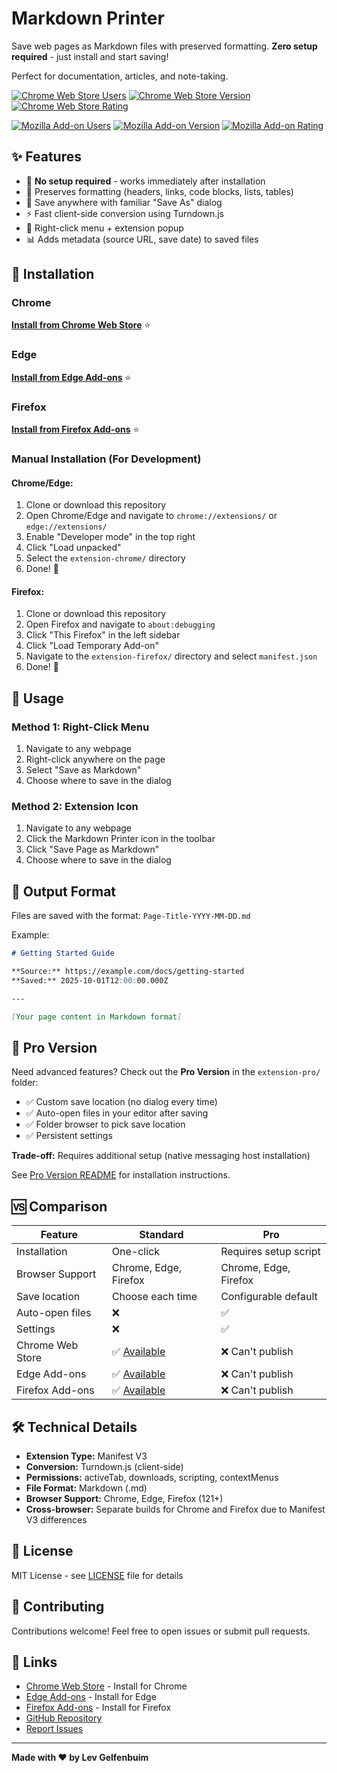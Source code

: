 # Markdown Printer

Save web pages as Markdown files with preserved formatting. **Zero setup required** - just install and start saving!

Perfect for documentation, articles, and note-taking.

[![Chrome Web Store Users](https://img.shields.io/chrome-web-store/users/pfplfifdaaaalkefgnknfgoiabegcbmf?logo=googlechrome&logoColor=white&label=Chrome%20Users&style=for-the-badge)](https://chromewebstore.google.com/detail/markdown-printer/pfplfifdaaaalkefgnknfgoiabegcbmf)
[![Chrome Web Store Version](https://img.shields.io/chrome-web-store/v/pfplfifdaaaalkefgnknfgoiabegcbmf?logo=googlechrome&logoColor=white&label=Chrome&style=for-the-badge)](https://chromewebstore.google.com/detail/markdown-printer/pfplfifdaaaalkefgnknfgoiabegcbmf)
[![Chrome Web Store Rating](https://img.shields.io/chrome-web-store/rating/pfplfifdaaaalkefgnknfgoiabegcbmf?logo=googlechrome&logoColor=white&label=Rating&style=for-the-badge)](https://chromewebstore.google.com/detail/markdown-printer/pfplfifdaaaalkefgnknfgoiabegcbmf)

[![Mozilla Add-on Users](https://img.shields.io/amo/users/markdown-printer?logo=firefox&logoColor=white&label=Firefox%20Users&style=for-the-badge)](https://addons.mozilla.org/en-US/firefox/addon/markdown-printer/)
[![Mozilla Add-on Version](https://img.shields.io/amo/v/markdown-printer?logo=firefox&logoColor=white&label=Firefox&style=for-the-badge)](https://addons.mozilla.org/en-US/firefox/addon/markdown-printer/)
[![Mozilla Add-on Rating](https://img.shields.io/amo/rating/markdown-printer?logo=firefox&logoColor=white&label=Rating&style=for-the-badge)](https://addons.mozilla.org/en-US/firefox/addon/markdown-printer/)

## ✨ Features

- 🚀 **No setup required** - works immediately after installation
- 📝 Preserves formatting (headers, links, code blocks, lists, tables)
- 💾 Save anywhere with familiar "Save As" dialog
- ⚡ Fast client-side conversion using Turndown.js
- 🎯 Right-click menu + extension popup
- 📊 Adds metadata (source URL, save date) to saved files

## 🎯 Installation

### Chrome

**[Install from Chrome Web Store](https://chromewebstore.google.com/detail/markdown-printer/pfplfifdaaaalkefgnknfgoiabegcbmf)** ⭐

### Edge

**[Install from Edge Add-ons](https://microsoftedge.microsoft.com/addons/detail/mlmakmhfnkbabnhhcnekleemamhpnmgk)** ⭐

### Firefox

**[Install from Firefox Add-ons](https://addons.mozilla.org/en-US/firefox/addon/markdown-printer/)** ⭐

### Manual Installation (For Development)

#### Chrome/Edge:

1. Clone or download this repository
2. Open Chrome/Edge and navigate to `chrome://extensions/` or `edge://extensions/`
3. Enable "Developer mode" in the top right
4. Click "Load unpacked"
5. Select the `extension-chrome/` directory
6. Done! 🎉

#### Firefox:

1. Clone or download this repository
2. Open Firefox and navigate to `about:debugging`
3. Click "This Firefox" in the left sidebar
4. Click "Load Temporary Add-on"
5. Navigate to the `extension-firefox/` directory and select `manifest.json`
6. Done! 🎉

## 📖 Usage

### Method 1: Right-Click Menu

1. Navigate to any webpage
2. Right-click anywhere on the page
3. Select "Save as Markdown"
4. Choose where to save in the dialog

### Method 2: Extension Icon

1. Navigate to any webpage
2. Click the Markdown Printer icon in the toolbar
3. Click "Save Page as Markdown"
4. Choose where to save in the dialog

## 📂 Output Format

Files are saved with the format: `Page-Title-YYYY-MM-DD.md`

Example:

```markdown
# Getting Started Guide

**Source:** https://example.com/docs/getting-started
**Saved:** 2025-10-01T12:00:00.000Z

---

[Your page content in Markdown format]
```

## 🔧 Pro Version

Need advanced features? Check out the **Pro Version** in the `extension-pro/` folder:

- ✅ Custom save location (no dialog every time)
- ✅ Auto-open files in your editor after saving
- ✅ Folder browser to pick save location
- ✅ Persistent settings

**Trade-off:** Requires additional setup (native messaging host installation)

See [Pro Version README](extension-pro/README.md) for installation instructions.

## 🆚 Comparison

| Feature | Standard | Pro |
|---------|----------|-----|
| Installation | One-click | Requires setup script |
| Browser Support | Chrome, Edge, Firefox | Chrome, Edge, Firefox |
| Save location | Choose each time | Configurable default |
| Auto-open files | ❌ | ✅ |
| Settings | ❌ | ✅ |
| Chrome Web Store | ✅ [Available](https://chromewebstore.google.com/detail/markdown-printer/pfplfifdaaaalkefgnknfgoiabegcbmf) | ❌ Can't publish |
| Edge Add-ons | ✅ [Available](https://microsoftedge.microsoft.com/addons/detail/mlmakmhfnkbabnhhcnekleemamhpnmgk) | ❌ Can't publish |
| Firefox Add-ons | ✅ [Available](https://addons.mozilla.org/en-US/firefox/addon/markdown-printer/) | ❌ Can't publish |

## 🛠️ Technical Details

- **Extension Type:** Manifest V3
- **Conversion:** Turndown.js (client-side)
- **Permissions:** activeTab, downloads, scripting, contextMenus
- **File Format:** Markdown (.md)
- **Browser Support:** Chrome, Edge, Firefox (121+)
- **Cross-browser:** Separate builds for Chrome and Firefox due to Manifest V3 differences

## 📝 License

MIT License - see [LICENSE](LICENSE) file for details

## 🤝 Contributing

Contributions welcome! Feel free to open issues or submit pull requests.

## 🔗 Links

- [Chrome Web Store](https://chromewebstore.google.com/detail/markdown-printer/pfplfifdaaaalkefgnknfgoiabegcbmf) - Install for Chrome
- [Edge Add-ons](https://microsoftedge.microsoft.com/addons/detail/mlmakmhfnkbabnhhcnekleemamhpnmgk) - Install for Edge
- [Firefox Add-ons](https://addons.mozilla.org/en-US/firefox/addon/markdown-printer/) - Install for Firefox
- [GitHub Repository](https://github.com/levz0r/markdown-printer)
- [Report Issues](https://github.com/levz0r/markdown-printer/issues)

---

**Made with ❤️ by Lev Gelfenbuim**
